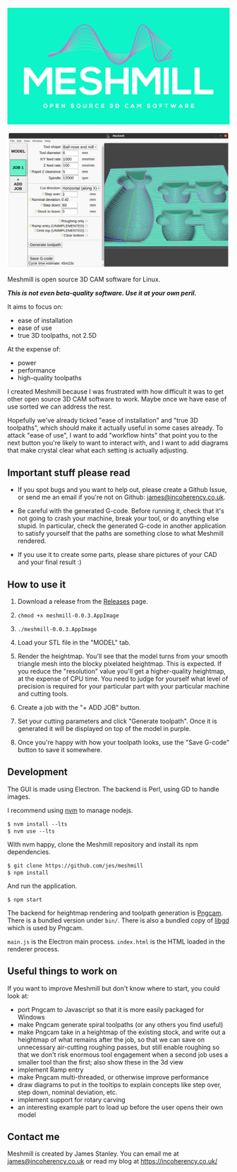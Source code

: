 ![Meshmill](img/logo.png)

![Screenshot](img/screenshot.png)

Meshmill is open source 3D CAM software for Linux.

***This is not even beta-quality software. Use it at your own peril.***

It aims to focus on:

 * ease of installation
 * ease of use
 * true 3D toolpaths, not 2.5D

At the expense of:

 * power
 * performance
 * high-quality toolpaths

I created Meshmill because I was frustrated with how difficult it was to get other open source
3D CAM software to work. Maybe once we have ease of use sorted we can address the rest.

Hopefully we've already ticked "ease of installation" and "true 3D toolpaths", which should
make it actually useful in some cases already.
To attack "ease of use", I want to add
"workflow hints" that point you to the next button you're likely to want to interact with, and
I want to add diagrams that make crystal clear what each setting is actually adjusting.

## Important stuff please read

* If you spot bugs and you want to help out, please
create a Github Issue, or send me an email if you're not on Github: james@incoherency.co.uk.

* Be careful with the generated G-code. Before running it, check that it's not going to crash your machine, break your tool, or
do anything else stupid. In particular, check the generated G-code in another application to satisfy yourself that the
paths are something close to what Meshmill rendered.

* If you use it to create some parts, please share pictures of your CAD and your final result :)

## How to use it

1. Download a release from the [Releases](https://github.com/jes/meshmill/releases) page.

2. `chmod +x meshmill-0.0.3.AppImage`

3. `./meshmill-0.0.3.AppImage`

4. Load your STL file in the "MODEL" tab.

5. Render the heightmap. You'll see that the model turns from your smooth triangle mesh into the blocky pixelated heightmap.
This is expected. If you reduce the "resolution" value you'll get a higher-quality heightmap, at the expense of CPU time.
You need to judge for yourself what level of precision is required for your particular part with your particular machine
and cutting tools.

6. Create a job with the "+ ADD JOB" button.

7. Set your cutting parameters and click "Generate toolpath". Once it is generated it will be displayed on
top of the model in purple.

8. Once you're happy with how your toolpath looks, use the "Save G-code" button to save it somewhere.

## Development

The GUI is made using Electron. The backend is Perl, using GD to handle images.

I recommend using [nvm](https://github.com/nvm-sh/nvm) to manage nodejs.

    $ nvm install --lts
    $ nvm use --lts

With nvm happy, clone the Meshmill repository and install its npm dependencies.

    $ git clone https://github.com/jes/meshmill
    $ npm install

And run the application.

    $ npm start

The backend for heightmap rendering and toolpath generation is [Pngcam](https://github.com/jes/pngcam).
There is a bundled version under `bin/`. There is also a bundled copy of [libgd](https://libgd.github.io/)
which is used by Pngcam.

`main.js` is the Electron main process. `index.html` is the HTML loaded in the renderer process.

## Useful things to work on

If you want to improve Meshmill but don't know where to start, you could look at:

 * port Pngcam to Javascript so that it is more easily packaged for Windows
 * make Pngcam generate spiral toolpaths (or any others you find useful)
 * make Pngcam take in a heightmap of the existing stock, and write out a heightmap of what remains after the job, so that we can save on unnecessary air-cutting roughing passes, but still enable roughing so that we don't risk enormous tool engagement when a second job uses a smaller tool than the first; also show these in the 3d view
 * implement Ramp entry
 * make Pngcam multi-threaded, or otherwise improve performance
 * draw diagrams to put in the tooltips to explain concepts like step over, step down, nominal deviation, etc.
 * implement support for rotary carving
 * an interesting example part to load up before the user opens their own model

## Contact me

Meshmill is created by James Stanley. You can email me at james@incoherency.co.uk or read my blog at
https://incoherency.co.uk/
